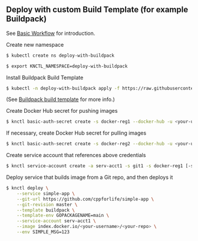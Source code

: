 ## Deploy with custom Build Template (for example Buildpack)

See [Basic Workflow](./basic-workflow.md) for introduction.

Create new namespace

```bash
$ kubectl create ns deploy-with-buildpack

$ export KNCTL_NAMESPACE=deploy-with-buildpack
```

Install Buildpack Build Template

```bash
$ kubectl -n deploy-with-buildpack apply -f https://raw.githubusercontent.com/knative/build-templates/master/buildpack/buildpack.yaml
```

(See [Buildpack build template](https://github.com/knative/build-templates/tree/master/buildpack) for more info.)

Create Docker Hub secret for pushing images

```bash
$ knctl basic-auth-secret create -s docker-reg1 --docker-hub -u <your-username> -p <your-password>
```

If necessary, create Docker Hub secret for pulling images

```bash
$ knctl basic-auth-secret create -s docker-reg2 --docker-hub -u <your-username> -p <your-password> --for-pulling
```

Create service account that references above credentials

```bash
$ knctl service-account create -a serv-acct1 -s git1 -s docker-reg1 [-s docker-reg2]
```

Deploy service that builds image from a Git repo, and then deploys it

```bash
$ knctl deploy \
    --service simple-app \
    --git-url https://github.com/cppforlife/simple-app \
    --git-revision master \
    --template buildpack \
    --template-env GOPACKAGENAME=main \
    --service-account serv-acct1 \
    --image index.docker.io/<your-username>/<your-repo> \
    --env SIMPLE_MSG=123
```
